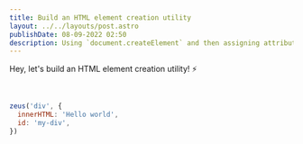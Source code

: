 ```yaml
---
title: Build an HTML element creation utility
layout: ../../layouts/post.astro
publishDate: 08-09-2022 02:50
description: Using `document.createElement` and then assigning attributes line by line is boring! Let's build an HTML element creation utility and her...
---
```


Hey, let's build an HTML element creation utility! ⚡

<br>

```js
zeus('div', {
  innerHTML: 'Hello world',
  id: 'my-div',
})
```
